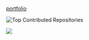 [portfolio](https://sunrabbit.notion.site/f1161bbc40bf4133b438e4bcea0a0f22?pvs=4)  

![Top Contributed Repositories](https://github-contributor-stats.vercel.app/api?username=sunrabbit123&limit=7&theme=dracula&combine_all_yearly_contributions=true)

<a href="https://github.com/devxb/gitanimals">
  <img src="https://render.gitanimals.org/farms/sunrabbit123"/>
</a>
